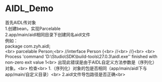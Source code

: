 # AIDL_Demo
首先AIDL传对象<br>
1.创建bean，实现Parcelable<br>
2.app/main/aidl相同目录下创建同名aidl文件<br>
例如：<br>
package com.zyh.aidl;<br>
\<br>
parcelable Person;\<br>
//interface Person {\<br>
//\<br>
//}\<br>
\<br>
Process 'command 'D:\Studio\SDK\build-tools\27.0.3\aidl.exe'' finished with non-zero exit value 1\<br>
出现此错误是由于AIDL自定义方法参数是（序列化）对象。\<br>
检查\<br>
1.（序列化）对象的包是否相同（app/main/aidl下与app/main/自定义目录）\<br>
2.aidl文件导包路径是否正确\<br>
